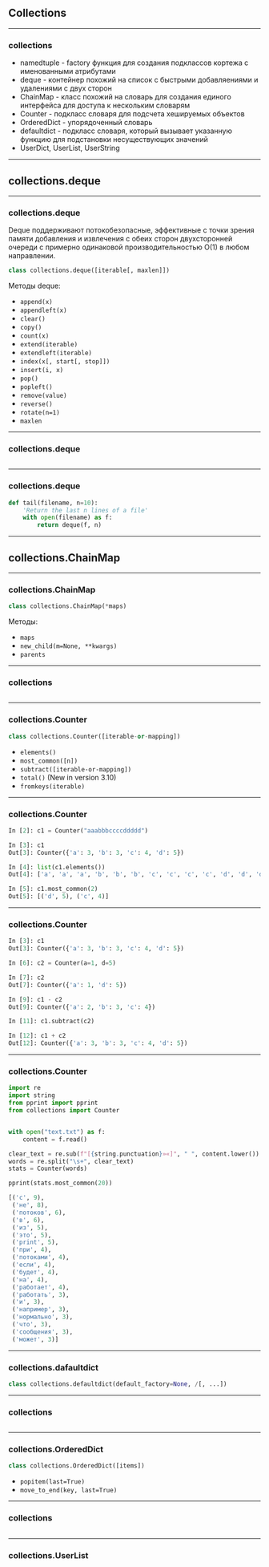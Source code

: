 ## Collections


---
### collections

* namedtuple - factory функция для создания подклассов кортежа с именованными атрибутами
* deque - контейнер похожий на список с быстрыми добавляениями и удалениями с двух сторон
* ChainMap - класс похожий на словарь для создания единого интерфейса для доступа к нескольким словарям
* Counter - подкласс словаря для подсчета хешируемых объектов
* OrderedDict - упорядоченный словарь
* defaultdict - подкласс словаря, который вызывает указанную функцию для подстановки несуществующих значений
* UserDict, UserList, UserString

---
## collections.deque

---
### collections.deque

Deque поддерживают потокобезопасные, эффективные с точки зрения памяти
добавления и извлечения с обеих сторон двухсторонней очереди с примерно
одинаковой производительностью O(1) в любом направлении.

```python
class collections.deque([iterable[, maxlen]])
```

Методы deque:

* ``append(x)``
* ``appendleft(x)``
* ``clear()``
* ``copy()``
* ``count(x)``
* ``extend(iterable)``
* ``extendleft(iterable)``
* ``index(x[, start[, stop]])``
* ``insert(i, x)``
* ``pop()``
* ``popleft()``
* ``remove(value)``
* ``reverse()``
* ``rotate(n=1)``
* ``maxlen``


---
### collections.deque

```python

```

---
### collections.deque

```python
def tail(filename, n=10):
    'Return the last n lines of a file'
    with open(filename) as f:
        return deque(f, n)
```

---
## collections.ChainMap

---
### collections.ChainMap

```python
class collections.ChainMap(*maps)
```

Методы:

* ``maps``
* ``new_child(m=None, **kwargs)``
* ``parents``



---
### collections

```python

```




---
### collections.Counter

```python
class collections.Counter([iterable-or-mapping])
```

* ``elements()``
* ``most_common([n])``
* ``subtract([iterable-or-mapping])``
* ``total()`` (New in version 3.10)
* ``fromkeys(iterable)``


---
### collections.Counter

```python
In [2]: c1 = Counter("aaabbbccccddddd")

In [3]: c1
Out[3]: Counter({'a': 3, 'b': 3, 'c': 4, 'd': 5})

In [4]: list(c1.elements())
Out[4]: ['a', 'a', 'a', 'b', 'b', 'b', 'c', 'c', 'c', 'c', 'd', 'd', 'd', 'd', 'd']

In [5]: c1.most_common(2)
Out[5]: [('d', 5), ('c', 4)]
```

---
### collections.Counter

```python
In [3]: c1
Out[3]: Counter({'a': 3, 'b': 3, 'c': 4, 'd': 5})

In [6]: c2 = Counter(a=1, d=5)

In [7]: c2
Out[7]: Counter({'a': 1, 'd': 5})

In [9]: c1 - c2
Out[9]: Counter({'a': 2, 'b': 3, 'c': 4})

In [11]: c1.subtract(c2)

In [12]: c1 + c2
Out[12]: Counter({'a': 3, 'b': 3, 'c': 4, 'd': 5})
```

---
### collections.Counter

```python
import re
import string
from pprint import pprint
from collections import Counter


with open("text.txt") as f:
    content = f.read()

clear_text = re.sub(f"[{string.punctuation}»«]", " ", content.lower())
words = re.split("\s+", clear_text)
stats = Counter(words)

pprint(stats.most_common(20))
```

```python
[('с', 9),
 ('не', 8),
 ('потоков', 6),
 ('в', 6),
 ('из', 5),
 ('это', 5),
 ('print', 5),
 ('при', 4),
 ('потоками', 4),
 ('если', 4),
 ('будет', 4),
 ('на', 4),
 ('работает', 4),
 ('работать', 3),
 ('и', 3),
 ('например', 3),
 ('нормально', 3),
 ('что', 3),
 ('сообщения', 3),
 ('может', 3)]
```

---
### collections.dafaultdict

```python
class collections.defaultdict(default_factory=None, /[, ...])
```




---
### collections

```python

```




---
### collections.OrderedDict

```python
class collections.OrderedDict([items])
```

* ``popitem(last=True)``
* ``move_to_end(key, last=True)``

---
### collections

```python

```


---
### collections.UserList

```python

```






